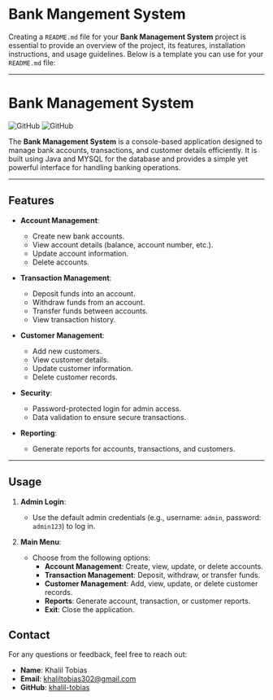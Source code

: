 # Bank Mangement System

Creating a `README.md` file for your **Bank Management System** project is essential to provide an overview of the project, its features, installation instructions, and usage guidelines. Below is a template you can use for your `README.md` file:

---

# Bank Management System

![GitHub](https://img.shields.io/badge/Language-Python-blue)
![GitHub](https://img.shields.io/badge/License-MIT-green)

The **Bank Management System** is a console-based application designed to manage bank accounts, transactions, and customer details efficiently. It is built using Java and MYSQL for the database and provides a simple yet powerful interface for handling banking operations.

---

## Features

- **Account Management**:
  - Create new bank accounts.
  - View account details (balance, account number, etc.).
  - Update account information.
  - Delete accounts.

- **Transaction Management**:
  - Deposit funds into an account.
  - Withdraw funds from an account.
  - Transfer funds between accounts.
  - View transaction history.

- **Customer Management**:
  - Add new customers.
  - View customer details.
  - Update customer information.
  - Delete customer records.

- **Security**:
  - Password-protected login for admin access.
  - Data validation to ensure secure transactions.

- **Reporting**:
  - Generate reports for accounts, transactions, and customers.




---

## Usage

1. **Admin Login**:
   - Use the default admin credentials (e.g., username: `admin`, password: `admin123`) to log in.

2. **Main Menu**:
   - Choose from the following options:
     - **Account Management**: Create, view, update, or delete accounts.
     - **Transaction Management**: Deposit, withdraw, or transfer funds.
     - **Customer Management**: Add, view, update, or delete customer records.
     - **Reports**: Generate account, transaction, or customer reports.
     - **Exit**: Close the application.


## Contact

For any questions or feedback, feel free to reach out:

- **Name**: Khalil Tobias
- **Email**: khaliltobias302@gmail.com
- **GitHub**: [khalil-tobias](https://github.com/khalil-tobias)


